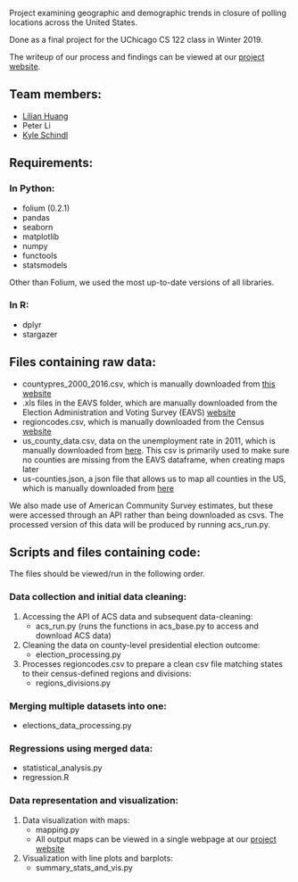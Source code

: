 Project examining geographic and demographic trends in closure of polling locations across the United States.

Done as a final project for the UChicago CS 122 class in Winter 2019.

The writeup of our process and findings can be viewed at our [project website](https://lilianhj.github.io/polling-closures/index.html).

## Team members:
* [Lilian Huang](https://github.com/lilianhj/)
* Peter Li
* [Kyle Schindl](https://github.com/kyleschindl)
          
## Requirements:
### In Python:
* folium (0.2.1)
* pandas 
* seaborn
* matplotlib
* numpy
* functools
* statsmodels

Other than Folium, we used the most up-to-date versions of all libraries.
### In R:
* dplyr
* stargazer

## Files containing raw data:
* countypres_2000_2016.csv, which is manually downloaded from [this website](https://dataverse.harvard.edu/dataset.xhtml?persistentId=doi:10.7910/DVN/VOQCHQ)
* .xls files in the EAVS folder, which are manually downloaded from the Election Administration and Voting Survey (EAVS) [website](https://www.eac.gov/research-and-data/datasets-codebooks-and-surveys/)
* regioncodes.csv, which is manually downloaded from the Census [website](https://www2.census.gov/programs-surveys/popest/geographies/2017/state-geocodes-v2017.xlsx)
* us_county_data.csv, data on the unemployment rate in 2011, which is manually downloaded from [here](https://gist.githubusercontent.com/wrobstory/5609889/raw/d03fa21d0c88712ab6bcdec0ee8ae682ec9b3c2e/us_county_data.csv). This csv is primarily used to make sure no counties are missing from the EAVS dataframe, when creating maps later
* us-counties.json, a json file that allows us to map all counties in the US, which is manually downloaded from [here](https://gist.githubusercontent.com/wrobstory/5586482/raw/6031540596a4ff6cbfee13a5fc894588422fd3e6/us-counties.json)

We also made use of American Community Survey estimates, but these were accessed through an API rather than being downloaded as csvs. The processed version of this data will be produced by running acs_run.py.

## Scripts and files containing code:

The files should be viewed/run in the following order.

### Data collection and initial data cleaning:
1. Accessing the API of ACS data and subsequent data-cleaning:
    * acs_run.py (runs the functions in acs_base.py to access and download ACS data)
2. Cleaning the data on county-level presidential election outcome:
    * election_processing.py
3. Processes regioncodes.csv to prepare a clean csv file matching states to their census-defined regions and divisions:
    * regions_divisions.py

### Merging multiple datasets into one:
* elections_data_processing.py

### Regressions using merged data:

* statistical_analysis.py
* regression.R

### Data representation and visualization:
1. Data visualization with maps:
    * mapping.py
    * All output maps can be viewed in a single webpage at our [project website](https://lilianhj.github.io/polling-closures/maps/index.html)
2. Visualization with line plots and barplots:
    * summary_stats_and_vis.py
